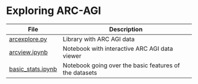 # Exploring ARC-AGI
| File                                    | Description                                            |
|-----------------------------------------|--------------------------------------------------------|
| [arcexplore.py](/arcexplore.py)         | Library with ARC AGI data                              |
| [arcview.ipynb](/arcview.ipynb)         | Notebook with interactive ARC AGI data viewer          |
| [basic_stats.ipynb](/basic_stats.ipynb) | Notebook going over the basic features of the datasets |

